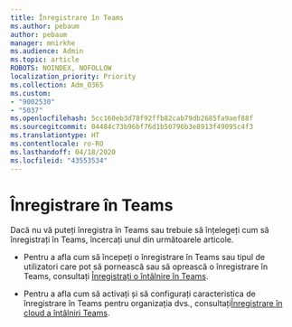```yaml
---
title: Înregistrare în Teams
ms.author: pebaum
author: pebaum
manager: mnirkhe
ms.audience: Admin
ms.topic: article
ROBOTS: NOINDEX, NOFOLLOW
localization_priority: Priority
ms.collection: Adm_O365
ms.custom:
- "9002530"
- "5037"
ms.openlocfilehash: 5cc160eb3d78f92ffb82cab79db2685fa9aef88f
ms.sourcegitcommit: 04484c73b96bf76d1b50796b3e8913f49095c4f3
ms.translationtype: HT
ms.contentlocale: ro-RO
ms.lasthandoff: 04/18/2020
ms.locfileid: "43553534"
---
```

# <a name="recording-in-teams"></a>Înregistrare în Teams

Dacă nu vă puteți înregistra în Teams sau trebuie să înțelegeți cum să înregistrați în Teams, încercați unul din următoarele articole.

- Pentru a afla cum să începeți o înregistrare în Teams sau tipul de utilizatori care pot să pornească sau să oprească o înregistrare în Teams, consultați [Înregistrați o întâlnire în Teams](https://support.office.com/client/34dfbe7f-b07d-4a27-b4c6-de62f1348c24).

- Pentru a afla cum să activați și să configurați caracteristica de înregistrare în Teams pentru organizația dvs., consultați[Înregistrare în cloud a întâlniri Teams](https://docs.microsoft.com/microsoftteams/cloud-recording).
